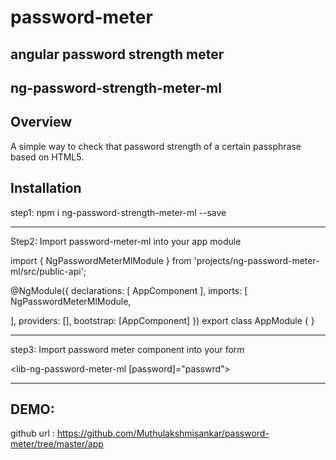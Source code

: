 # password-meter
angular password strength meter
--------------------------------
ng-password-strength-meter-ml
--------------------------------
Overview
--------
A simple way to check that password strength of a certain passphrase based on HTML5.

Installation
------------
step1: npm i ng-password-strength-meter-ml --save
_____________________________________________________
Step2: Import password-meter-ml into your app module

import { NgPasswordMeterMlModule } from 'projects/ng-password-meter-ml/src/public-api';

@NgModule({
  declarations: [
    AppComponent
  ],
  imports: [
    NgPasswordMeterMlModule,
   
  ],
  providers: [],
  bootstrap: [AppComponent]
})
export class AppModule { }
_____________________________________________________
step3: Import password meter component into your form

<lib-ng-password-meter-ml [password]="passwrd"></lib-ng-password-meter-ml>
______________________________________________________

DEMO:
---------
github url : https://github.com/Muthulakshmisankar/password-meter/tree/master/app
